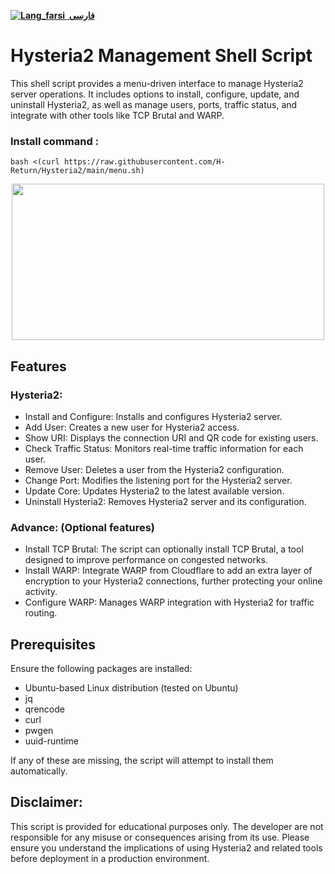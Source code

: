 <div dir="ltr">



[**![Lang_farsi](https://user-images.githubusercontent.com/125398461/234186932-52f1fa82-52c6-417f-8b37-08fe9250a55f.png) &nbsp;فارسی**](README-fa.md)


# Hysteria2 Management Shell Script

This shell script provides a menu-driven interface to manage Hysteria2 server operations. It includes options to install, configure, update, and uninstall Hysteria2, as well as manage users, ports, traffic status, and integrate with other tools like TCP Brutal and WARP.

### Install command :
```shell
bash <(curl https://raw.githubusercontent.com/H-Return/Hysteria2/main/menu.sh)
```

<p align="center">
<img src="https://github.com/ReturnFI/Hysteria2/assets/151555003/b1c7ab9f-7887-46fd-8e13-a7bfe9bf5990" width="500" height="250">
<p/>


## Features

### Hysteria2:
- Install and Configure: Installs and configures Hysteria2 server.
- Add User: Creates a new user for Hysteria2 access.
- Show URI: Displays the connection URI and QR code for existing users.
- Check Traffic Status: Monitors real-time traffic information for each user.
- Remove User: Deletes a user from the Hysteria2 configuration.
- Change Port: Modifies the listening port for the Hysteria2 server.
- Update Core: Updates Hysteria2 to the latest available version.
- Uninstall Hysteria2: Removes Hysteria2 server and its configuration.

### Advance: (Optional features)

- Install TCP Brutal:  The script can optionally install TCP Brutal, a tool designed to improve performance on congested networks.
- Install WARP: Integrate WARP from Cloudflare to add an extra layer of encryption to your Hysteria2 connections, further protecting your online activity.
- Configure WARP: Manages WARP integration with Hysteria2 for traffic routing.

## Prerequisites
Ensure the following packages are installed:

- Ubuntu-based Linux distribution (tested on Ubuntu)
- jq
- qrencode
- curl
- pwgen
- uuid-runtime

If any of these are missing, the script will attempt to install them automatically.
  
## Disclaimer:

This script is provided for educational purposes only. The developer are not responsible for any misuse or consequences arising from its use. Please ensure you understand the implications of using Hysteria2 and related tools before deployment in a production environment.

